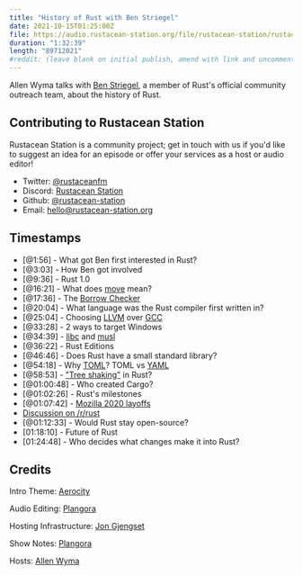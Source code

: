 ```yaml
---
title: "History of Rust with Ben Striegel"
date: 2021-10-15T01:25:00Z
file: https://audio.rustacean-station.org/file/rustacean-station/rustacean-station-e042-ben-striegel.mp3
duration: "1:32:39"
length: "89712021"
#reddit: (leave blank on initial publish, amend with link and uncomment this line after Reddit thread has been posted)
---
```

Allen Wyma talks with [Ben Striegel](https://github.com/bstrie), a member of Rust's official community outreach team, about the history of Rust. 


## Contributing to Rustacean Station

Rustacean Station is a community project; get in touch with us if you'd like to suggest an idea for an episode or offer your services as a host or audio editor!

- Twitter: [@rustaceanfm](https://twitter.com/rustaceanfm)
- Discord: [Rustacean Station](https://discord.gg/cHc3Gyc)
- Github: [@rustacean-station](https://github.com/rustacean-station/)
- Email: [hello@rustacean-station.org](mailto:hello@rustacean-station.org)

## Timestamps 

- [@1:56] - What got Ben first interested in Rust?
- [@3:03] - How Ben got involved
- [@9:36] - Rust 1.0
- [@16:21] - What does [move](https://doc.rust-lang.org/std/keyword.move.html) mean?
- [@17:36] - The [Borrow Checker](https://rustc-dev-guide.rust-lang.org/borrow_check.html)
- [@20:04] - What language was the Rust compiler first written in?
- [@25:04] - Choosing [LLVM](https://llvm.org/) over [GCC](https://gcc.gnu.org/)
- [@33:28] - 2 ways to target Windows
- [@34:39] - [libc](https://crates.io/crates/libc) and [musl](https://www.musl-libc.org/)
- [@36:22] - Rust Editions
- [@46:46] - Does Rust have a small standard library?
- [@54:18] - Why [TOML](https://toml.io/en/)? TOML vs [YAML](https://yaml.org/)
- [@58:53] - ["Tree shaking"](https://webpack.js.org/guides/tree-shaking/) in Rust?
- [@01:00:48] - Who created Cargo?
- [@01:02:26] - Rust's milestones
- [@01:07:42] - [Mozilla 2020 layoffs](https://blog.mozilla.org/blog/2020/08/11/changing-world-changing-mozilla/)
- [Discussion on /r/rust](https://www.reddit.com/r/rust/comments/i7stjy/how_do_mozilla_layoffs_affect_rust/)
- [@01:12:33] - Would Rust stay open-source?
- [01:18:10] - Future of Rust
- [01:24:48] - Who decides what changes make it into Rust?

## Credits
Intro Theme: [Aerocity](https://twitter.com/AerocityMusic)

Audio Editing: [Plangora](https://twitter.com/plangora)

Hosting Infrastructure: [Jon Gjengset](https://twitter.com/jonhoo/)

Show Notes: [Plangora](https://twitter.com/plangora)

Hosts: [Allen Wyma](https://twitter.com/allenwyma)